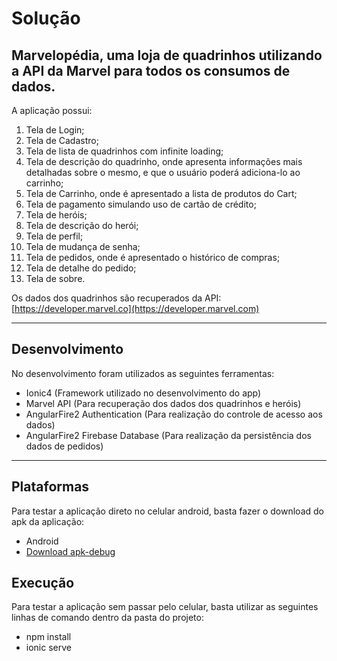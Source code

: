 # Solução
## Marvelopédia, uma loja de quadrinhos utilizando a API da Marvel para todos os consumos de dados.
A aplicação possui:
1. Tela de Login;
2. Tela de Cadastro;
3. Tela de lista de quadrinhos com infinite loading;
4. Tela de descrição do quadrinho, onde apresenta informações mais detalhadas sobre o mesmo,
    e que o usuário poderá adiciona-lo ao carrinho;
5. Tela de Carrinho, onde é apresentado a lista de produtos do Cart;
6. Tela de pagamento simulando uso de cartão de crédito; 
7. Tela de heróis; 
8. Tela de descrição do herói;
9. Tela de perfil;
10. Tela de mudança de senha;
11. Tela de pedidos, onde é apresentado o histórico de compras;
12. Tela de detalhe do pedido;
13. Tela de sobre. 

Os dados dos quadrinhos são recuperados da API: [https://developer.marvel.co](https://developer.marvel.com)

---------------------
## Desenvolvimento 
No desenvolvimento foram utilizados as seguintes ferramentas:  
* Ionic4 (Framework utilizado no desenvolvimento do app)
* Marvel API (Para recuperação dos dados dos quadrinhos e heróis) 
* AngularFire2 Authentication (Para realização do controle de acesso aos dados)
* AngularFire2 Firebase Database (Para realização da persistência dos dados de pedidos)

--------------------

## Plataformas 
Para testar a aplicação direto no celular android, basta fazer o download do apk da aplicação: 

* Android
* [Download apk-debug](https://drive.google.com/drive/u/0/folders/1nvfFM4_I06tMZMprMhcWEXpOa7DyeYqk)
 
 ## Execução 
 Para testar a aplicação sem passar pelo celular, basta utilizar as seguintes linhas de comando dentro da pasta do projeto: 
 
 * npm install
 * ionic serve
 
 
 
 
